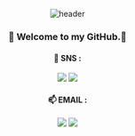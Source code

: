 <div align="center">
  
  ![header](https://capsule-render.vercel.app/api?type=Venom&text=I&nbsp;am&nbsp;Obebe.&stroke=552F5E&&fontSize=55)

### 👋 Welcome to my GitHub.👋

#### 💬 SNS : 
<a href="https://velog.io/@obebe_00"><img src="https://img.shields.io/badge/Velog-20C997?style=flat&logo=Velog&logoColor=black"/></a> <a href="https://www.instagram.com/sunghyunn_00/"><img src="https://img.shields.io/badge/Instagram-E4405F?style=flat&logo=Instagram&logoColor=black"/></a>
#### 📫 EMAIL :
<a href="mailto:shkim000905@gmail.com"><img src="https://img.shields.io/badge/Gmail-EA4335?style=flat&logo=Gmail&logoColor=black"/></a> <a href="mailto:shkim000905@naver.com"><img src="https://img.shields.io/badge/Naver-03C75A?style=flat&logo=Naver&logoColor=black"/></a>



  <br/>
  <br/>
</div>
